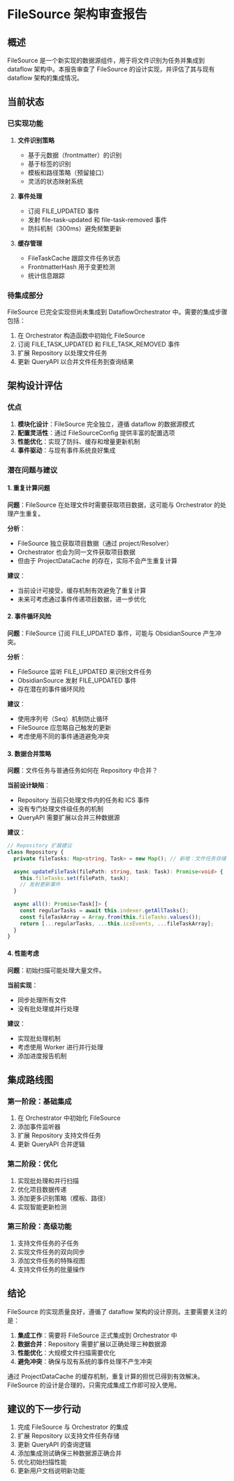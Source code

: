 # FileSource 架构审查报告

## 概述
FileSource 是一个新实现的数据源组件，用于将文件识别为任务并集成到 dataflow 架构中。本报告审查了 FileSource 的设计实现，并评估了其与现有 dataflow 架构的集成情况。

## 当前状态

### 已实现功能
1. **文件识别策略**
   - 基于元数据（frontmatter）的识别
   - 基于标签的识别
   - 模板和路径策略（预留接口）
   - 灵活的状态映射系统

2. **事件处理**
   - 订阅 FILE_UPDATED 事件
   - 发射 file-task-updated 和 file-task-removed 事件
   - 防抖机制（300ms）避免频繁更新

3. **缓存管理**
   - FileTaskCache 跟踪文件任务状态
   - FrontmatterHash 用于变更检测
   - 统计信息跟踪

### 待集成部分
FileSource 已完全实现但尚未集成到 DataflowOrchestrator 中。需要的集成步骤包括：
1. 在 Orchestrator 构造函数中初始化 FileSource
2. 订阅 FILE_TASK_UPDATED 和 FILE_TASK_REMOVED 事件
3. 扩展 Repository 以处理文件任务
4. 更新 QueryAPI 以合并文件任务到查询结果

## 架构设计评估

### 优点
1. **模块化设计**：FileSource 完全独立，遵循 dataflow 的数据源模式
2. **配置灵活性**：通过 FileSourceConfig 提供丰富的配置选项
3. **性能优化**：实现了防抖、缓存和增量更新机制
4. **事件驱动**：与现有事件系统良好集成

### 潜在问题与建议

#### 1. 重复计算问题
**问题**：FileSource 在处理文件时需要获取项目数据，这可能与 Orchestrator 的处理产生重复。

**分析**：
- FileSource 独立获取项目数据（通过 project/Resolver）
- Orchestrator 也会为同一文件获取项目数据
- 但由于 ProjectDataCache 的存在，实际不会产生重复计算

**建议**：
- 当前设计可接受，缓存机制有效避免了重复计算
- 未来可考虑通过事件传递项目数据，进一步优化

#### 2. 事件循环风险
**问题**：FileSource 订阅 FILE_UPDATED 事件，可能与 ObsidianSource 产生冲突。

**分析**：
- FileSource 监听 FILE_UPDATED 来识别文件任务
- ObsidianSource 发射 FILE_UPDATED 事件
- 存在潜在的事件循环风险

**建议**：
- 使用序列号（Seq）机制防止循环
- FileSource 应忽略自己触发的更新
- 考虑使用不同的事件通道避免冲突

#### 3. 数据合并策略
**问题**：文件任务与普通任务如何在 Repository 中合并？

**当前设计缺陷**：
- Repository 当前只处理文件内的任务和 ICS 事件
- 没有专门处理文件级任务的机制
- QueryAPI 需要扩展以合并三种数据源

**建议**：
```typescript
// Repository 扩展建议
class Repository {
  private fileTasks: Map<string, Task> = new Map(); // 新增：文件任务存储
  
  async updateFileTask(filePath: string, task: Task): Promise<void> {
    this.fileTasks.set(filePath, task);
    // 发射更新事件
  }
  
  async all(): Promise<Task[]> {
    const regularTasks = await this.indexer.getAllTasks();
    const fileTaskArray = Array.from(this.fileTasks.values());
    return [...regularTasks, ...this.icsEvents, ...fileTaskArray];
  }
}
```

#### 4. 性能考虑
**问题**：初始扫描可能处理大量文件。

**当前实现**：
- 同步处理所有文件
- 没有批处理或并行处理

**建议**：
- 实现批处理机制
- 考虑使用 Worker 进行并行处理
- 添加进度报告机制

## 集成路线图

### 第一阶段：基础集成
1. 在 Orchestrator 中初始化 FileSource
2. 添加事件监听器
3. 扩展 Repository 支持文件任务
4. 更新 QueryAPI 合并逻辑

### 第二阶段：优化
1. 实现批处理和并行扫描
2. 优化项目数据传递
3. 添加更多识别策略（模板、路径）
4. 实现智能更新检测

### 第三阶段：高级功能
1. 支持文件任务的子任务
2. 实现文件任务的双向同步
3. 添加文件任务的特殊视图
4. 支持文件任务的批量操作

## 结论

FileSource 的实现质量良好，遵循了 dataflow 架构的设计原则。主要需要关注的是：

1. **集成工作**：需要将 FileSource 正式集成到 Orchestrator 中
2. **数据合并**：Repository 需要扩展以正确处理三种数据源
3. **性能优化**：大规模文件扫描需要优化
4. **避免冲突**：确保与现有系统的事件处理不产生冲突

通过 ProjectDataCache 的缓存机制，重复计算的担忧已得到有效解决。FileSource 的设计是合理的，只需完成集成工作即可投入使用。

## 建议的下一步行动

1. 完成 FileSource 与 Orchestrator 的集成
2. 扩展 Repository 以支持文件任务存储
3. 更新 QueryAPI 的查询逻辑
4. 添加集成测试确保三种数据源正确合并
5. 优化初始扫描性能
6. 更新用户文档说明新功能